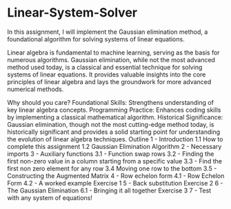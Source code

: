 # Linear-System-Solver
In this assignment, I will implement the Gaussian elimination method, a foundational algorithm for solving systems of linear equations.

Linear algebra is fundamental to machine learning, serving as the basis for numerous algorithms. Gaussian elimination, while not the most advanced method used today, is a classical and essential technique for solving systems of linear equations. It provides valuable insights into the core principles of linear algebra and lays the groundwork for more advanced numerical methods.

Why should you care?
Foundational Skills: Strengthens understanding of key linear algebra concepts.
Programming Practice: Enhances coding skills by implementing a classical mathematical algorithm.
Historical Significance: Gaussian elimination, though not the most cutting-edge method today, is historically significant and provides a solid starting point for understanding the evolution of linear algebra techniques.
Outline
1 - Introduction
1.1 How to complete this assignment
1.2 Gaussian Elimination Algorithm
2 - Necessary imports
3 - Auxiliary functions
3.1 - Function swap rows
3.2 - Finding the first non-zero value in a column starting from a specific value
3.3 - Find the first non zero element for any row
3.4 Moving one row to the bottom
3.5 - Constructing the Augmented Matrix
4 - Row echelon form
4.1 - Row Echelon Form
4.2 - A worked example
Exercise 1
5 - Back substitution
Exercise 2
6 - The Gaussian Elimination
6.1 - Bringing it all together
Exercise 3
7 - Test with any system of equations!

